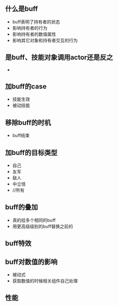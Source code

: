 ## 什么是buff
- buff表明了持有者的状态
- 影响持有者的行为
- 影响持有者的数值属性
- 影响其它对象和持有者交互的行为

## 是buff、技能对象调用actor还是反之
- 

## 加buff的case
- 技能生效
- 被动技能

## 移除buff的时机
- buff结束

## 加buff的目标类型
- 自己
- 友军
- 敌人
- 中立怪
- //所有

## buff的叠加
- 真的挂多个相同的buff
- 用更高级级别的buff替换之前的

## buff特效

## buff对数值的影响
- 被动式
- 获取数值的时候相关组件自己处理

## 性能